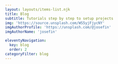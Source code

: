 ```yaml
---
layout: layouts/items-list.njk
title: Blog
subtitle: Tutorials step by step to setup projects
img: 'https://source.unsplash.com/WS5yjFjycNY'
imgAuthorProfile: 'https://unsplash.com/@josefin'
imgAuthorName: 'josefin'

eleventyNavigation:
  key: blog
  order: 2
categoryFilter: blog
---
```

